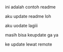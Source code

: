 ini adalah contoh readme

aku update readme loh

aku uodate lagiii

masih bisa keupdate ga ya

ke update lewat remote

